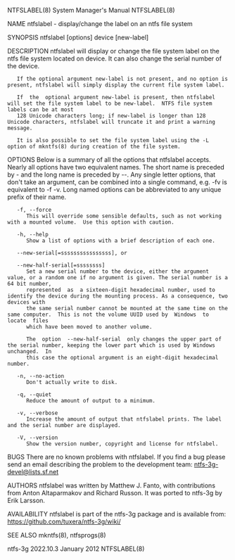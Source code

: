 NTFSLABEL(8)							    System Manager's Manual							  NTFSLABEL(8)

NAME
       ntfslabel - display/change the label on an ntfs file system

SYNOPSIS
       ntfslabel [options] device [new-label]

DESCRIPTION
       ntfslabel will display or change the file system label on the ntfs file system located on device.  It can also change the serial number of the device.

       If the optional argument new-label is not present, and no option is present, ntfslabel will simply display the current file system label.

       If  the	optional argument new-label is present, then ntfslabel will set the file system label to be new-label.	NTFS file system labels can be at most
       128 Unicode characters long; if new-label is longer than 128 Unicode characters, ntfslabel will truncate it and print a warning message.

       It is also possible to set the file system label using the -L option of mkntfs(8) during creation of the file system.

OPTIONS
       Below is a summary of all the options that ntfslabel accepts.  Nearly all options have two equivalent names.  The short name is preceded by -  and  the
       long name is preceded by --.  Any single letter options, that don't take an argument, can be combined into a single command, e.g.  -fv is equivalent to
       -f -v.  Long named options can be abbreviated to any unique prefix of their name.

       -f, --force
	      This will override some sensible defaults, such as not working with a mounted volume.  Use this option with caution.

       -h, --help
	      Show a list of options with a brief description of each one.

       --new-serial[=ssssssssssssssss], or

       --new-half-serial[=ssssssss]
	      Set a new serial number to the device, either the argument value, or a random one if no argument is given. The serial number is a 64 bit number,
	      represented  as  a sixteen-digit hexadecimal number, used to identify the device during the mounting process. As a consequence, two devices with
	      the same serial number cannot be mounted at the same time on the same computer.  This is not the volume UUID used by  Windows  to	 locate	 files
	      which have been moved to another volume.

	      The  option  --new-half-serial  only changes the upper part of the serial number, keeping the lower part which is used by Windows unchanged.  In
	      this case the optional argument is an eight-digit hexadecimal number.

       -n, --no-action
	      Don't actually write to disk.

       -q, --quiet
	      Reduce the amount of output to a minimum.

       -v, --verbose
	      Increase the amount of output that ntfslabel prints. The label and the serial number are displayed.

       -V, --version
	      Show the version number, copyright and license for ntfslabel.

BUGS
       There are no known problems with ntfslabel.  If you find a bug please send an email describing the problem to the development team:
       ntfs-3g-devel@lists.sf.net

AUTHORS
       ntfslabel was written by Matthew J. Fanto, with contributions from Anton Altaparmakov and Richard Russon.  It was ported to ntfs-3g by Erik Larsson.

AVAILABILITY
       ntfslabel is part of the ntfs-3g package and is available from:
       https://github.com/tuxera/ntfs-3g/wiki/

SEE ALSO
       mkntfs(8), ntfsprogs(8)

ntfs-3g 2022.10.3							 January 2012								  NTFSLABEL(8)
